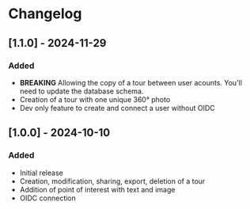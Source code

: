 # Changelog

## [1.1.0] - 2024-11-29

### Added

 - **BREAKING** Allowing the copy of a tour between user acounts. You'll need to update the database schema.
 - Creation of a tour with one unique 360° photo
 - Dev only feature to create and connect a user without OIDC

## [1.0.0] - 2024-10-10

### Added

 - Initial release
 - Creation, modification, sharing, export, deletion of a tour
 - Addition of point of interest with text and image
 - OIDC connection
